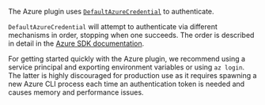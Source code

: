 The Azure plugin uses [`DefaultAzureCredential`](https://github.com/Azure/azure-sdk-for-go/tree/36d9f8d6bd5e79da7d2f77657d475b44612850f2/sdk/azidentity#defaultazurecredential) to authenticate.

`DefaultAzureCredential` will attempt to authenticate via different mechanisms in order, stopping when one succeeds. The order is described in detail in the [Azure SDK documentation](https://github.com/Azure/azure-sdk-for-go/tree/36d9f8d6bd5e79da7d2f77657d475b44612850f2/sdk/azidentity#defaultazurecredential).

For getting started quickly with the Azure plugin, we recommend using a service principal and exporting environment variables or using `az login`. The latter is highly discouraged for production use as it requires spawning a new Azure CLI process each time an authentication token is needed and causes memory and performance issues.